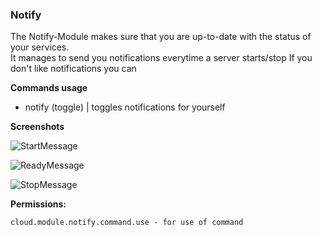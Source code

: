 ### Notify

The Notify-Module makes sure that you are up-to-date with the status of your services.<br>
It manages to send you notifications everytime a server starts/stop
If you don't like notifications you can

**Commands usage**
- notify (toggle) | toggles notifications for yourself

**Screenshots**

![StartMessage](https://i.imgur.com/A75p7yW.png "StartMessage")

![ReadyMessage](https://i.imgur.com/S4HVal9.png "ReadyMessage")

![StopMessage](https://i.imgur.com/s2DfoHS.png "StopMessage")
<br />

**Permissions:**
````
cloud.module.notify.command.use - for use of command
````

